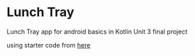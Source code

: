 Lunch Tray
==================================
Lunch Tray app for android basics in Kotlin Unit 3 final project  

using starter code from [here](https://github.com/google-developer-training/android-basics-kotlin-lunch-tray-app)
